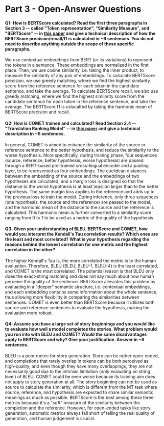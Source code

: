 
# Part 3 - Open-Answer Questions

#### Q1: How is BERTScore calculated? Read the first three paragraphs in Section 3 -- called "Token representation", "Similarity Measure", and "BERTScore" -- in [this paper](https://arxiv.org/pdf/1904.09675.pdf) and give a technical description of how the BERTScore precision/recall/f1 is calculated in ~6 sentences. You do not need to describe anything outside the scope of these specific paragraphs.

We use contextual embeddings from BERT (or its variations) to represent the tokens in a sentence. These embeddings are normalized in the first place. Then, we use cosine similarity, i.e. taking the inner product, to measure the similarity of any pair of embeddings. To calculate BERTScore precision, we use greedy matching, where we find the highest similarity score from the reference sentence for each token in the candidate sentence, and take the average. To calculate BERTScore recall, we also use greedy matching, where we find the highest similarity score from the candidate sentence for each token in the reference sentence, and take the average. The BERTScore f1 is calucalted by taking the harmonic mean of BERTScore precision and recall. 
#### Q2: How is COMET trained and calculated? Read Section 2.4 -- "Translation Ranking Model" -- in [this paper](https://arxiv.org/pdf/2009.09025.pdf) and give a technical description in ~6 sentences.

In general, COMET is aimed to enhance the similarity of the source or reference sentence to the better hypothesis, and reduce the similarity to the worse hypothesis. More specifically, during training phase, four sequences (source, reference, better hypothesis, worse hypothesis) are passed through a BERT-based pre-trained cross-lingual encoder and a pooling layer, to be represented as four embeddings. The euclidean distances between the embedding of the source and the embeddings of two hypotheses are calculated, and a margin loss is designed so that the distance to the worse hypothesis is at least \epsilon larger than to the better hypothesis. The same margin loss applies to the reference and adds up to the previous loss to train the model. During inference, only three sequences (one hypothesis, the source and the reference) are passed to the model, and the harmonic mean of the distance to the source and the reference is calculated. This harmonic mean is further converted to a similarity score ranging from 0 to 1 to be used as a metric of the quality of the hypothesis.



#### Q3: Given your understanding of BLEU, BERTScore and COMET, how would you interpret the Kendall's Tau correlation results? Which ones are the least and most correlated? What is your hypothesis regarding the reasons behind the lowest correlation for one metric and the highest correlation in the other?

The higher Kendall's Tau is, the more correlated the metric is to the human evaluation. Therefore, BLEU (BLEU, BLEU-1, BLEU-4) is the least correlated, and COMET is the most correlated. The potential reason is that BLEU only does the exact-string matching and does not say much about how human perceive the quality of the sentence. BERTScore alleviates this problem by evaluating in a "deeper" semantic structure, i.e. contextual embeddings, and each embedding contains some information about the whole sentence, thus allowing more flexibility in comparing the similarities between sentences. COMET is even better than BERTScore because it utilizes both source and reference sentences to evaluate the hypothesis, making the evaluation more robust.


#### Q4: Assume you have a large set of story beginnings and you would like to evaluate how well a model completes the stories. What problem would you run into with BLEU and COMET? Would the same disadvantages apply to BERTScore and why? Give your justification. Answer in ~6 sentences.

BLEU is a poor metric for story generation. Story can be rather open-ended, and completions that rarely overlap in tokens can be both perceived as high-quality, and even though they have many overlappings, they are not necessarily good due to the intrinsic limitation (only evaluating on string level) of BLEU. COMET could be even worse because its training aim does not apply to story generation at all. The story beginning can not be used as source to calculate the similarity, which is different from the MT task where source, reference, and hypothesis are expected to share similar semantic meanings as much as possible. BERTScore is the best among these three metrics because it's a "soft" measure of the similarity between the completion and the reference. However, for open-ended tasks like story generation, automatic metrics always fall short of telling the real quality of generation, and human judgement is crucial.
